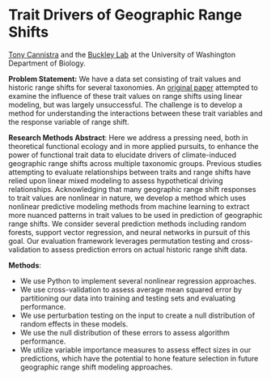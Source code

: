 # Trait Drivers of Geographic Range Shifts 
[Tony Cannistra](http://www.anthonycannistra.com) and the [Buckley Lab](http://faculty.washington.edu/lbuckley) at the University of Washington Department of Biology. 

[angert]: http://onlinelibrary.wiley.com/doi/10.1111/j.1461-0248.2011.01620.x/full

__Problem Statement:__ We have a data set consisting of trait values and historic range shifts for several taxonomies. An [original paper][angert] attempted to examine the influence of these trait values on range shifts using linear modeling, but was largely unsuccessful. The challenge is to develop a method for understanding the interactions between these trait variables and the response variable of range shift. 

__Research Methods Abstract__: Here we address a pressing need, both in theoretical functional ecology and in more applied pursuits, to enhance the power of functional trait data to elucidate drivers of climate-induced geographic range shifts across multiple taxonomic groups. Previous studies attempting to evaluate relationships between traits and range shifts have relied upon linear mixed modeling to assess hypothetical driving relationships. Acknowledging that many geographic range shift responses to trait values are nonlinear in nature, we develop a method which uses nonlinear predictive modeling methods from machine learning to extract more nuanced patterns in trait values to be used in prediction of geographic range shifts. We consider several prediction methods including random forests, support vector regression, and neural networks in pursuit of this goal. Our evaluation framework leverages permutation testing and cross-validation to assess prediction errors on actual historic range shift data. 

__Methods__:

* We use Python to implement several nonlinear regression approaches. 
* We use cross-validation to assess average mean squared error by partitioning our data into training and testing sets and evaluating performance. 
* We use perturbation testing on the input to create a null distribution of random effects in these models. 
* We use the null distribution of these errors to assess algorithm performance. 
* We utilize variable importance measures to assess effect sizes in our predictions, which have the potential to hone feature selection in future geographic range shift modeling approaches. 
